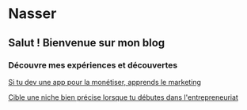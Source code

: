 # Nasser

## Salut ! Bienvenue sur mon blog

### Découvre mes expériences et découvertes

[Si tu dev une app pour la monétiser, apprends le marketing](_posts/2023-07-17-dev-apprends-le-marketing.md)

[Cible une niche bien précise lorsque tu débutes dans l'entrepreneuriat](_posts/2023-07-17-cible-une-niche-au-debut.md)

